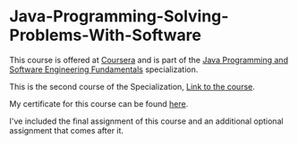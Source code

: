 # Java-Programming-Solving-Problems-With-Software

This course is offered at [Coursera](https://www.coursera.org/) and is part of the [Java Programming and Software Engineering Fundamentals](https://www.coursera.org/specializations/java-programming) specialization.

This is the second course of the Specialization, [Link to the course](https://www.coursera.org/learn/java-programming?specialization=java-programming).

My certificate for this course can be found [here](https://www.coursera.org/account/accomplishments/certificate/3HJUGQATSD65).

I've included the final assignment of this course and an additional optional assignment that comes after it.
